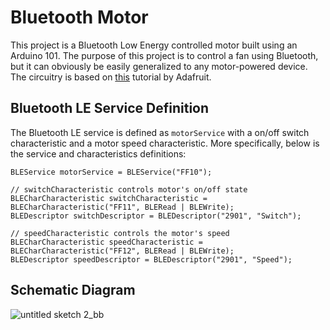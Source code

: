 # Bluetooth Motor

This project is a Bluetooth Low Energy controlled motor built using an Arduino 101. The purpose of this project is to control a fan using Bluetooth, but it can obviously be easily generalized to any motor-powered device. The circuitry is based on [this](https://learn.adafruit.com/adafruit-arduino-lesson-13-dc-motors?view=all) tutorial by Adafruit.


## Bluetooth LE Service Definition

The Bluetooth LE service is defined as `motorService` with a on/off switch characteristic and a motor speed characteristic. More specifically, below is the service and characteristics definitions:

```
BLEService motorService = BLEService("FF10");

// switchCharacteristic controls motor's on/off state
BLECharCharacteristic switchCharacteristic = BLECharCharacteristic("FF11", BLERead | BLEWrite);
BLEDescriptor switchDescriptor = BLEDescriptor("2901", "Switch");

// speedCharacteristic controls the motor's speed
BLECharCharacteristic speedCharacteristic = BLECharCharacteristic("FF12", BLERead | BLEWrite);
BLEDescriptor speedDescriptor = BLEDescriptor("2901", "Speed");
```

## Schematic Diagram

![untitled sketch 2_bb](https://cloud.githubusercontent.com/assets/9016615/22813960/c2eb107e-ef1d-11e6-8c54-76adbcb020f0.png)

